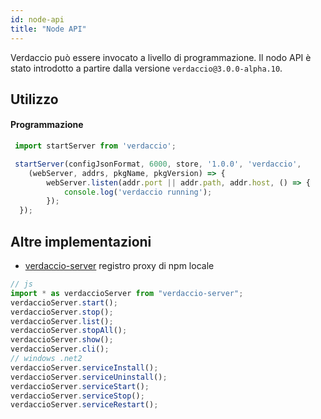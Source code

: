 ```yaml
---
id: node-api
title: "Node API"
---
```

Verdaccio può essere invocato a livello di programmazione. Il nodo API è stato introdotto a partire dalla versione `verdaccio@3.0.0-alpha.10`.

## Utilizzo

#### Programmazione

```js
 import startServer from 'verdaccio';   

 startServer(configJsonFormat, 6000, store, '1.0.0', 'verdaccio',
    (webServer, addrs, pkgName, pkgVersion) => {
        webServer.listen(addr.port || addr.path, addr.host, () => {
            console.log('verdaccio running');
        });
  });
```

## Altre implementazioni

* [verdaccio-server](https://github.com/boringame/verdaccio-server) registro proxy di npm locale

```js
// js
import * as verdaccioServer from "verdaccio-server";
verdaccioServer.start();
verdaccioServer.stop();
verdaccioServer.list();
verdaccioServer.stopAll();
verdaccioServer.show();
verdaccioServer.cli();
// windows .net2
verdaccioServer.serviceInstall();
verdaccioServer.serviceUninstall();
verdaccioServer.serviceStart();
verdaccioServer.serviceStop();
verdaccioServer.serviceRestart();
```